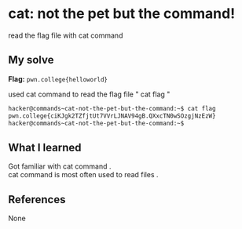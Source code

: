 # cat: not the pet but the command!
read the flag file with cat command

## My solve
**Flag:** `pwn.college{helloworld}`

used cat command to read the flag file " cat flag " 
```bash
hacker@commands~cat-not-the-pet-but-the-command:~$ cat flag
pwn.college{ciKJgk2TZfjtUt7VVrLJNAV94gB.QXxcTN0wSOzgjNzEzW}
hacker@commands~cat-not-the-pet-but-the-command:~$

```

## What I learned
Got familiar with cat command .<br>
cat command is most often used to read files .

## References 
None
